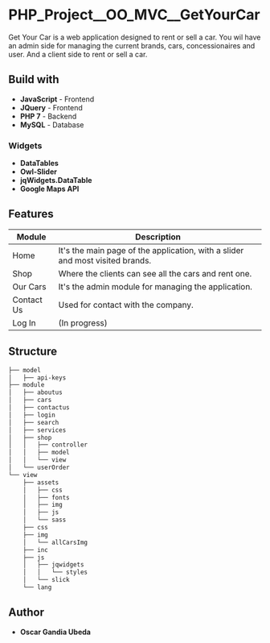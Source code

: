 # PHP_Project__OO_MVC__GetYourCar

Get Your Car is a web application designed to rent or sell a car. You wil have an admin side for managing the current brands, cars, concessionaires and user. And a client side to rent or sell a car.

## Build with

* **JavaScript** - Frontend
* **JQuery** - Frontend
* **PHP 7** - Backend
* **MySQL** - Database

### Widgets
* **DataTables**
* **Owl-Slider**
* **jqWidgets.DataTable**
* **Google Maps API**

## Features

Module | Description
-------|------------
Home | It's the main page of the application, with a slider and most visited brands.
Shop | Where the clients can see all the cars and rent one.
Our Cars | It's the admin module for managing the application.
Contact Us | Used for contact with the company.
Log In | (In progress)

## Structure
```bash
├── model
│   ├── api-keys
├── module
│   ├── aboutus
│   ├── cars
│   ├── contactus
│   ├── login
│   ├── search
│   ├── services
│   ├── shop
│   │   ├── controller
│   │   ├── model
│   │   └── view
│   └── userOrder
└── view
    ├── assets
    │   ├── css
    │   ├── fonts
    │   ├── img
    │   ├── js
    │   └── sass
    ├── css
    ├── img
    │   └── allCarsImg
    ├── inc
    ├── js
    │   ├── jqwidgets
    │   │   └── styles
    │   └── slick  
    └── lang
 ```

## Author

* **Oscar Gandia Ubeda**

